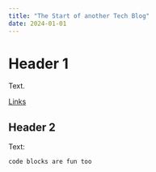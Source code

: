```yaml
---
title: "The Start of another Tech Blog"
date: 2024-01-01
---
```


# Header 1

Text.

[Links](#links)

## Header 2

Text:
```
code blocks are fun too
```
